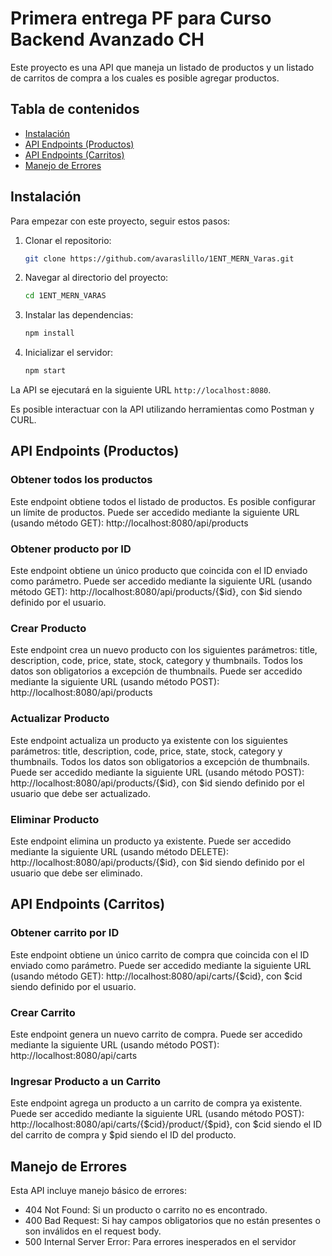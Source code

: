 # Primera entrega PF para Curso Backend Avanzado CH

Este proyecto es una API que maneja un listado de productos y un listado de carritos de compra a los cuales es posible agregar productos.

## Tabla de contenidos

- [Instalación](#instalacion)
- [API Endpoints (Productos)](#api-endpoints-productos)
- [API Endpoints (Carritos)](#api-endpoints-carritos)
- [Manejo de Errores](#manejo-de-errores)

## Instalación

Para empezar con este proyecto, seguir estos pasos:

1. Clonar el repositorio:

    ```bash
    git clone https://github.com/avaraslillo/1ENT_MERN_Varas.git
    ```

2. Navegar al directorio del proyecto:

    ```bash
    cd 1ENT_MERN_VARAS
    ```

3. Instalar las dependencias:

    ```bash
    npm install
    ```

5. Inicializar el servidor:

    ```bash
    npm start
    ```

La API se ejecutará en la siguiente URL `http://localhost:8080`.


Es posible interactuar con la API utilizando herramientas como Postman y CURL.

## API Endpoints (Productos)

### Obtener todos los productos

Este endpoint obtiene todos el listado de productos. Es posible configurar un límite de productos. Puede ser accedido mediante la siguiente URL (usando método GET): http://localhost:8080/api/products

### Obtener producto por ID

Este endpoint obtiene un único producto que coincida con el ID enviado como parámetro. Puede ser accedido mediante la siguiente URL (usando método GET): http://localhost:8080/api/products/{$id}, con $id siendo definido por el usuario.

### Crear Producto

Este endpoint crea un nuevo producto con los siguientes parámetros: title, description, code, price, state, stock, category y thumbnails. Todos los datos son obligatorios a excepción de thumbnails. Puede ser accedido mediante la siguiente URL (usando método POST): http://localhost:8080/api/products

### Actualizar Producto

Este endpoint actualiza un producto ya existente con los siguientes parámetros: title, description, code, price, state, stock, category y thumbnails. Todos los datos son obligatorios a excepción de thumbnails. Puede ser accedido mediante la siguiente URL (usando método POST): http://localhost:8080/api/products/{$id}, con $id siendo definido por el usuario que debe ser actualizado.

### Eliminar Producto

Este endpoint elimina un producto ya existente. Puede ser accedido mediante la siguiente URL (usando método DELETE): http://localhost:8080/api/products/{$id}, con $id siendo definido por el usuario que debe ser eliminado.

## API Endpoints (Carritos)

### Obtener carrito por ID

Este endpoint obtiene un único carrito de compra que coincida con el ID enviado como parámetro. Puede ser accedido mediante la siguiente URL (usando método GET): http://localhost:8080/api/carts/{$cid}, con $cid siendo definido por el usuario.

### Crear Carrito

Este endpoint genera un nuevo carrito de compra. Puede ser accedido mediante la siguiente URL (usando método POST): http://localhost:8080/api/carts

### Ingresar Producto a un Carrito

Este endpoint agrega un producto a un carrito de compra ya existente. Puede ser accedido mediante la siguiente URL (usando método POST): http://localhost:8080/api/carts/{$cid}/product/{$pid}, con $cid siendo el ID del carrito de compra y $pid siendo el ID del producto.

## Manejo de Errores

Esta API incluye manejo básico de errores:

- 404 Not Found: Si un producto o carrito no es encontrado.
- 400 Bad Request: Si hay campos obligatorios que no están presentes o son inválidos en el request body.
- 500 Internal Server Error: Para errores inesperados en el servidor
